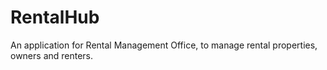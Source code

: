 # RentalHub
An application for Rental Management Office, to manage rental properties, owners and renters.
